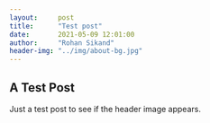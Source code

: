 ```yaml
---
layout:     post
title:      "Test post"
date:       2021-05-09 12:01:00
author:     "Rohan Sikand"
header-img: "../img/about-bg.jpg" 
---
```


## A Test Post 

Just a test post to see if the header image appears. 

